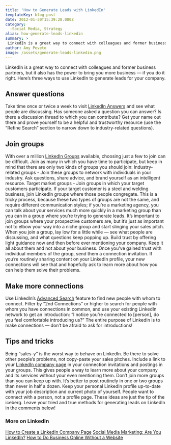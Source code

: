 ```yaml
---
title: 'How to Generate Leads with LinkedIn'
templateKey: blog-post
date: 2012-01-30T15:39:28.000Z
category: 
  -Social Media, Strategy
alias: how-generate-leads-linkedin
summary: > 
 LinkedIn is a great way to connect with colleagues and former business partners, but it also has the power to bring you more business — if you do it right. Here’s three ways to use LinkedIn to generate leads for your company.
author: Amy Peveto
image: /assets/generate-leads-linkedin.png
---
```


LinkedIn is a great way to connect with colleagues and former business partners, but it also has the power to bring you more business — if you do it right. Here’s three ways to use LinkedIn to generate leads for your company.

Answer questions
----------------

Take time once or twice a week to visit [LinkedIn Answers](http://help.linkedin.com/app/answers/detail/a_id/35227) and see what people are discussing. Has someone asked a question you can answer? Is there a discussion thread to which you can contribute? Get your name out there and prove yourself to be a helpful and trustworthy resource (use the “Refine Search” section to narrow down to industry-related questions).

Join groups
-----------

With over a million [LinkedIn Groups](http://www.linkedin.com/groupsDirectory?results=&sik=1326910813143&pplSearchOrigin=GLHD&keywords=) available, choosing just a few to join can be difficult. Join as many in which you have time to participate, but keep in mind that there are only two kinds of groups you should join: Industry-related groups - Join these groups to network with individuals in your industry. Ask questions, share advice, and brand yourself as an intelligent resource. Target market groups - Join groups in which your target customers participate. If your target customer is a steel and welding business, join LinkedIn groups where those people congregate. This is a tricky process, because these two types of groups are not the same, and require different communication styles; if you’re a marketing agency, you can talk about your services much more quickly in a marketing group than you can in a group where you’re trying to generate leads. It’s important to join groups where your prospective customers are, but it’s just as important not to elbow your way into a niche group and start slinging your sales pitch. When you join a group, lay low for a little while — see what people are discussing, and what questions keep popping up. Build trust by offering light guidance now and then before ever mentioning your company. Keep it all about them and not about your business. Once you’ve gained trust with individual members of the group, send them a connection invitation. If you’re routinely sharing content on your LinkedIn profile, your new connections will see that and hopefully ask to learn more about how you can help them solve their problems.

Make more connections
---------------------

Use LinkedIn’s [Advanced Search](http://www.linkedin.com/search?trk=advsrch) feature to find new people with whom to connect. Filter by “2nd Connections” or higher to search for people with whom you have connections in common, and use your existing LinkedIn network to get an introduction: “I notice you’re connected to \[person\], do you feel comfortable introducing us?” The entire purpose of LinkedIn is to make connections — don’t be afraid to ask for introductions!

Tips and tricks
---------------

Being “sales-y” is the worst way to behave on LinkedIn. Be there to solve other people’s problems, not copy-paste your sales pitches. Include a link to your [LinkedIn company page](/blog/01/23/2012/how-create-linkedin-company-profile) in your connection invitations and postings in your groups. This gives people a way to learn more about your company and its services without your even mentioning them. Don’t join more groups than you can keep up with. It’s better to post routinely in one or two groups than never in half a dozen. Keep your personal LinkedIn profile up-to-date with your job description and current photo of yourself. People want to connect with a person, not a profile page. These ideas are just the tip of the iceberg. Leave your tried and true methods for generating leads on LinkedIn in the comments below!

### More on LinkedIn

[How to Create a LinkedIn Company Page](/blog/01/23/2012/how-create-linkedin-company-profile) [Social Media Marketing: Are You LinkedIn?](/2008/11/10/social-media-marketing-are-you-linkedin) [How to Do Business Online Without a Website](/blog/10/17/2011/how-do-business-online-without-website)